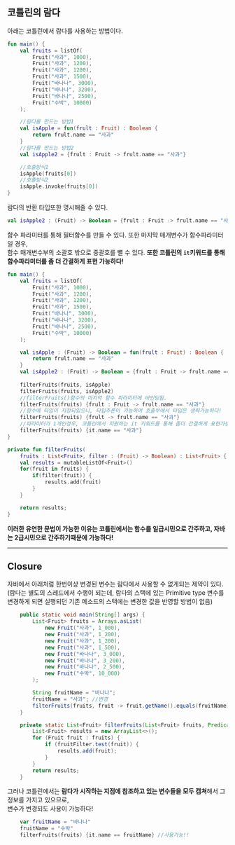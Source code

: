 ## 코틀린의 람다
아래는 코틀린에서 람다를 사용하는 방법이다.
```kotlin
fun main() {
    val fruits = listOf(
        Fruit("사과", 1000),
        Fruit("사과", 1200),
        Fruit("사과", 1200),
        Fruit("사과", 1500),
        Fruit("바나나", 3000),
        Fruit("바나나", 3200),
        Fruit("바나나", 2500),
        Fruit("수박", 10000)
    );

    //람다를 만드는 방법1
    val isApple = fun(frult : Fruit) : Boolean {
        return frult.name == "사과"
    }
    //람다를 만드는 방법2
    val isApple2 = {frult : Fruit -> frult.name == "사과"}

    //호출방식1
    isApple(fruits[0])
    //호출방식2
    isApple.invoke(fruits[0])
}
```
람다의 반환 타입또한 명시해줄 수 있다.
```kotlin
val isApple2 : (Fruit) -> Boolean = {frult : Fruit -> frult.name == "사과"}
```

함수 파라미터를 통해 필터함수를 만들 수 있다. 또한 마지막 매개변수가 함수파라미터일 경우,  
함수 매개변수부의 소괄호 밖으로 중괄호를 뺼 수 있다. **또한 코틀린의 ```it```키워드를 통해  
함수파라미터를 좀 더 간결하게 표현 가능하다!**
```kotlin
fun main() {
    val fruits = listOf(
        Fruit("사과", 1000),
        Fruit("사과", 1200),
        Fruit("사과", 1200),
        Fruit("사과", 1500),
        Fruit("바나나", 3000),
        Fruit("바나나", 3200),
        Fruit("바나나", 2500),
        Fruit("수박", 10000)
    );

    val isApple : (Fruit) -> Boolean = fun(frult : Fruit) : Boolean {
        return frult.name == "사과"
    }
    val isApple2 : (Fruit) -> Boolean = {frult : Fruit -> frult.name == "사과"}
    
    filterFruits(fruits, isApple)
    filterFruits(fruits, isApple2)
    //filterFruits()함수의 마지막 함수 파라미터에 바인딩됨.
    filterFruits(fruits) {frult : Fruit -> frult.name == "사과"}
    //함수에 타입이 지정되있으니, 타입추론이 가능하여 호출부에서 타입은 생략가능하다!
    filterFruits(fruits) {frult -> frult.name == "사과"}
    //파라미터가 1개인경우, 코틀린에서 지원하는 it 키워드를 통해 좀더 간결하게 표현가능!
    filterFruits(fruits) {it.name == "사과"}
}

private fun filterFruits(
    fruits : List<Fruit>, filter : (Fruit) -> Boolean) : List<Fruit> {
    val results = mutableListOf<Fruit>()
    for(fruit in fruits) {
        if(filter(fruit)) {
            results.add(fruit)
        }
    }

    return results;
}

```
**이러한 유연한 문법이 가능한 이유는 코틀린에서는 함수를 일급시민으로 간주하고, 자바는 2급시민으로 간주하기때문에 가능하다!**

---
## Closure
자바에서 아래처럼 한번이상 변경된 변수는 람다에서 사용할 수 없게되는 제약이 있다.  
(람다는 별도의 스레드에서 수행이 되는데, 람다의 스택에 있는 Primitive type 변수를 변경하게 되면 실행되던 기존 메소드의 스택에는 변경한 값을 반영할 방법이 없음)
```java
    public static void main(String[] args) {
        List<Fruit> fruits = Arrays.asList(
            new Fruit("사과", 1_000),
            new Fruit("사과", 1_200),
            new Fruit("사과", 1_200),
            new Fruit("사과", 1_500),
            new Fruit("바나나", 3_000),
            new Fruit("바나나", 3_200),
            new Fruit("바나나", 2_500),
            new Fruit("수박", 10_000)
        );

        String fruitName = "바나나";
        fruitName = "사과"; //변경
        filterFruits(fruits, fruit -> fruit.getName().equals(fruitName)); //에러!!
    }

    private static List<Fruit> filterFruits(List<Fruit> fruits, Predicate<Fruit> fruitFilter) {
        List<Fruit> results = new ArrayList<>();
        for (Fruit fruit : fruits) {
            if (fruitFilter.test(fruit)) {
                results.add(fruit);
            }
        }
        return results;
    }

```
그러나 코틀린에서는 **람다가 시작하는 지점에 참조하고 있는 변수들을 모두 캡쳐**해서 그 정보를 가지고 있으므로,  
변수가 변경되도 사용이 가능하다!
```kotlin
    var fruitName = "바나나"
    fruitName = "수박"
    filterFruits(fruits) {it.name == fruitName} //사용가능!!
```
